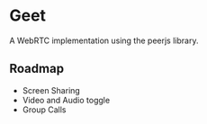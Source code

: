 # Geet

A WebRTC implementation using the peerjs library.

## Roadmap

- Screen Sharing
- Video and Audio toggle
- Group Calls
